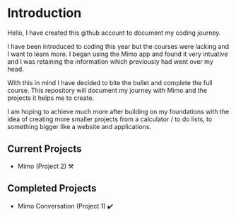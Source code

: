 # Introduction 

Hello, I have created this github account to document my coding journey.

I have been introduced to coding this year but the courses were lacking and I want to learn more.
I began using the Mimo app and found it very intuative and I was retaining the information which previously had went over my head.

With this in mind I have decided to bite the bullet and complete the full course.
This repository will document my journey with Mimo and the projects it helps me to create.

I am hoping to achieve much more after building on my foundations with the idea of creating more smaller projects from a calculator / to do lists,
to something bigger like a website and applications.

## Current Projects

- Mimo (Project 2) ⚒️

## Completed Projects

- Mimo Conversation (Project 1) ✔️
